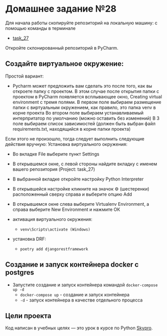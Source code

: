 # Домашнее задание №28

Для начала работы скопируйте репозиторий на локальную машину: с помощью команды в терминале

- [task_27](https://github.com/HAMarat/course_work_5.git)

Откройте склонированный репозиторий в PyCharm.

## Cоздайте виртуальное окружение:
Простой вариант:
- Pycharm может предложить вам сделать это после того, как вы откроете папку с проектом. В этом случае после открытия папки с проектом в PyCharm появляется всплывающее окно, Creating virtual environment c тремя полями. В первом поле выбираем размещение папки с виртуальным окружением, как правило, это папка venv в корне проекта Во втором поле выбираем устанавливаемый интерпритатор по умолчанию (можно оставить без изменений) В 3 поле выбираем список зависимостей (должен быть выбран файл requirements.txt, находящийся в корне папки проекта)

Если этого не произошло, тогда следует выполнить следующие действия вручную:
Установка виртуального окружения:
- Во вкладке File выберите пункт Settings
- В открывшемся окне, с левой стороны найдите вкладку с именем вашего репозитория (Project: task_27)
- В выбранной вкладке откройте настройку Python Interpreter
- В открывшейся настройке кликните на значок ⚙ (шестеренки) расположенный сверху справа и выберите опцию Add
- В открывшемся окне слева выберите Virtualenv Environment, а справа выберите New Environment и нажмите ОК

- активация виртуального окружения:
  - `venv\Scripts\activate (Windows)`
  
- установка DRF:
  - `poetry add djangorestframework`
  
## Создание и запуск контейнера docker с postgres

- Запустите создание и запуск контейнера командой `docker-compose up -d` 
  - `docker-compose up` - создание и запуск контейнера
  - `-d` - запуск контейнера в качестве отдельного процесса


## Цели проекта

Код написан в учебных целях — это урок в курсе по Python [Skypro](https://sky.pro).